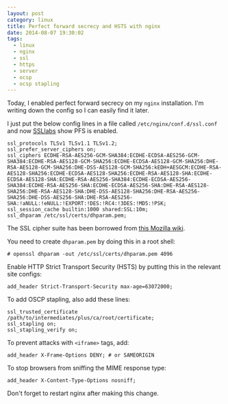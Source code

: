 ```yaml
---
layout: post
category: linux
title: Perfect forward secrecy and HSTS with nginx
date: 2014-08-07 19:30:02
tags:
  - linux
  - nginx
  - ssl
  - https
  - server
  - ocsp
  - ocsp stapling
---
```


Today, I enabled perfect forward secrecy on my `nginx` installation. I'm writing
down the config so I can easily find it later.

<!-- more -->

I just put the below config lines in a file called
`/etc/nginx/conf.d/ssl.conf` and now [SSLlabs][1] show PFS is enabled.

    ssl_protocols TLSv1 TLSv1.1 TLSv1.2;
    ssl_prefer_server_ciphers on;
    ssl_ciphers ECDHE-RSA-AES256-GCM-SHA384:ECDHE-ECDSA-AES256-GCM-SHA384:ECDHE-RSA-AES128-GCM-SHA256:ECDHE-ECDSA-AES128-GCM-SHA256:DHE-RSA-AES128-GCM-SHA256:DHE-DSS-AES128-GCM-SHA256:kEDH+AESGCM:ECDHE-RSA-AES128-SHA256:ECDHE-ECDSA-AES128-SHA256:ECDHE-RSA-AES128-SHA:ECDHE-ECDSA-AES128-SHA:ECDHE-RSA-AES256-SHA384:ECDHE-ECDSA-AES256-SHA384:ECDHE-RSA-AES256-SHA:ECDHE-ECDSA-AES256-SHA:DHE-RSA-AES128-SHA256:DHE-RSA-AES128-SHA:DHE-DSS-AES128-SHA256:DHE-RSA-AES256-SHA256:DHE-DSS-AES256-SHA:DHE-RSA-AES256-SHA:!aNULL:!eNULL:!EXPORT:!DES:!RC4:!3DES:!MD5:!PSK;
    ssl_session_cache builtin:1000 shared:SSL:10m;
    ssl_dhparam /etc/ssl/certs/dhparam.pem;


The SSL cipher suite has been borrowed from [this Mozilla wiki][2].

You need to create `dhparam.pem` by doing this in a root shell:

    # openssl dhparam -out /etc/ssl/certs/dhparam.pem 4096

Enable HTTP Strict Transport Security (HSTS) by putting this in the relevant site configs:

    add_header Strict-Transport-Security max-age=63072000;

To add OSCP stapling, also add these lines:

    ssl_trusted_certificate /path/to/intermediates/plus/ca/root/certificate;
    ssl_stapling on;
    ssl_stapling_verify on;

To prevent attacks with `<iframe>` tags, add:

    add_header X-Frame-Options DENY; # or SAMEORIGIN

To stop browsers from sniffing the MIME response type:

    add_header X-Content-Type-Options nosniff;

Don't forget to restart nginx after making this change.

  [1]: https://www.ssllabs.com/ssltest/
  [2]: https://wiki.mozilla.org/Security/Server_Side_TLS
